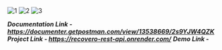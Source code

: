 ![1](https://github.com/tarunsas3/Recovero/assets/60286295/9a318b3d-0d4e-47cf-bb48-81f7a912d728)
![2](https://github.com/tarunsas3/Recovero/assets/60286295/85e6326f-6598-4053-b132-5d358bdb8b08)
![3](https://github.com/tarunsas3/Recovero/assets/60286295/6355e3d2-3371-4a47-90c2-b703e3827794)

_**Documentation Link - https://documenter.getpostman.com/view/13538669/2s9YJW4QZK**_
_**Project Link - https://recovero-rest-api.onrender.com/**_
_**Demo Link -**_
